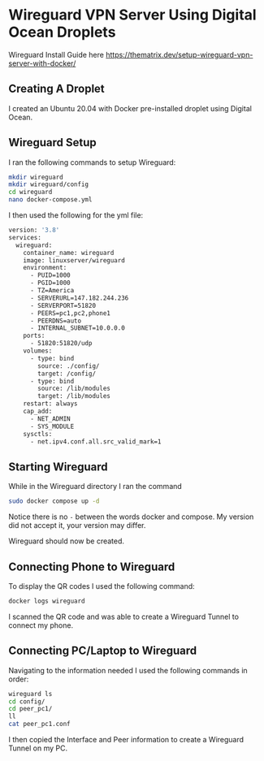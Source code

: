 # Wireguard VPN Server Using Digital Ocean Droplets

Wireguard Install Guide here <https://thematrix.dev/setup-wireguard-vpn-server-with-docker/>

## Creating A Droplet 

I created an Ubuntu 20.04 with Docker pre-installed droplet using Digital Ocean. 

## Wireguard Setup 

I ran the following commands to setup Wireguard: 

```bash
mkdir wireguard
mkdir wireguard/config
cd wireguard
nano docker-compose.yml
```
I then used the following for the yml file: 

```bash
version: '3.8'
services:
  wireguard:
    container_name: wireguard
    image: linuxserver/wireguard
    environment:
      - PUID=1000
      - PGID=1000
      - TZ=America
      - SERVERURL=147.182.244.236
      - SERVERPORT=51820
      - PEERS=pc1,pc2,phone1
      - PEERDNS=auto
      - INTERNAL_SUBNET=10.0.0.0
    ports:
      - 51820:51820/udp
    volumes:
      - type: bind
        source: ./config/
        target: /config/
      - type: bind
        source: /lib/modules
        target: /lib/modules
    restart: always
    cap_add:
      - NET_ADMIN
      - SYS_MODULE
    sysctls:
      - net.ipv4.conf.all.src_valid_mark=1
```

## Starting Wireguard

While in the Wireguard directory I ran the command 

```bash
sudo docker compose up -d 
```
Notice there is no `-` between the words docker and compose. My version did not accept it, your version may differ. 

Wireguard should now be created. 

## Connecting Phone to Wireguard 

To display the QR codes I used the following command: 
```bash
docker logs wireguard
```
I scanned the QR code and was able to create a Wireguard Tunnel to connect my phone. 

## Connecting PC/Laptop to Wireguard

Navigating to the information needed I used the following commands in order: 
```bash
wireguard ls
cd config/
cd peer_pc1/
ll
cat peer_pc1.conf
```

I then copied the Interface and Peer information to create a Wireguard Tunnel on my PC. 

